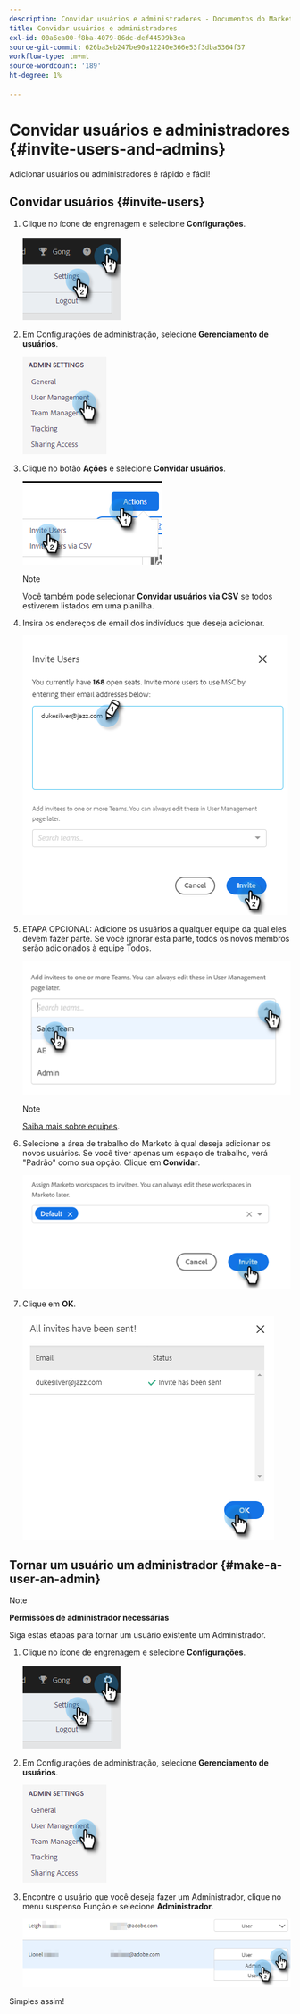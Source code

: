 ```yaml
---
description: Convidar usuários e administradores - Documentos do Marketo - Documentação do produto
title: Convidar usuários e administradores
exl-id: 00a6ea00-f8ba-4079-86dc-def44599b3ea
source-git-commit: 626ba3eb247be90a12240e366e53f3dba5364f37
workflow-type: tm+mt
source-wordcount: '189'
ht-degree: 1%

---
```


# Convidar usuários e administradores {#invite-users-and-admins}

Adicionar usuários ou administradores é rápido e fácil!

## Convidar usuários {#invite-users}

1. Clique no ícone de engrenagem e selecione **Configurações**.

   ![](assets/invite-users-and-admins-1.png)

1. Em Configurações de administração, selecione **Gerenciamento de usuários**.

   ![](assets/invite-users-and-admins-2.png)

1. Clique no botão **Ações** e selecione **Convidar usuários**.

   ![](assets/invite-users-and-admins-3.png)

   >[!NOTE]
   >
   >Você também pode selecionar **Convidar usuários via CSV** se todos estiverem listados em uma planilha.

1. Insira os endereços de email dos indivíduos que deseja adicionar.

   ![](assets/invite-users-and-admins-4.png)

1. ETAPA OPCIONAL: Adicione os usuários a qualquer equipe da qual eles devem fazer parte. Se você ignorar esta parte, todos os novos membros serão adicionados à equipe Todos.

   ![](assets/invite-users-and-admins-5.png)

   >[!NOTE]
   >
   >[Saiba mais sobre equipes](/help/marketo/product-docs/marketo-sales-insight/actions/admin/creating-a-team.md).

1. Selecione a área de trabalho do Marketo à qual deseja adicionar os novos usuários. Se você tiver apenas um espaço de trabalho, verá &quot;Padrão&quot; como sua opção. Clique em **Convidar**.

   ![](assets/invite-users-and-admins-6.png)

1. Clique em **OK**.

   ![](assets/invite-users-and-admins-7.png)

## Tornar um usuário um administrador {#make-a-user-an-admin}

>[!NOTE]
>
>**Permissões de administrador necessárias**

Siga estas etapas para tornar um usuário existente um Administrador.

1. Clique no ícone de engrenagem e selecione **Configurações**.

   ![](assets/invite-users-and-admins-8.png)

1. Em Configurações de administração, selecione **Gerenciamento de usuários**.

   ![](assets/invite-users-and-admins-9.png)

1. Encontre o usuário que você deseja fazer um Administrador, clique no menu suspenso Função e selecione **Administrador**.

   ![](assets/invite-users-and-admins-10.png)

Simples assim!
